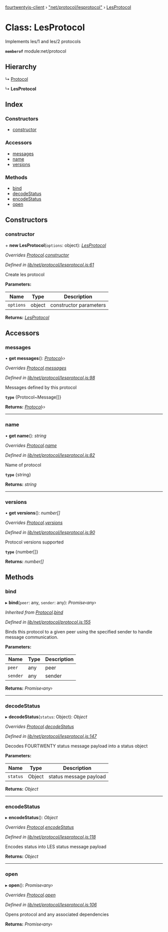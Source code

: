 [fourtwentyjs-client](../README.md) › ["net/protocol/lesprotocol"](../modules/_net_protocol_lesprotocol_.md) › [LesProtocol](_net_protocol_lesprotocol_.lesprotocol.md)

# Class: LesProtocol

Implements les/1 and les/2 protocols

**`memberof`** module:net/protocol

## Hierarchy

  ↳ [Protocol](_net_protocol_protocol_.protocol.md)

  ↳ **LesProtocol**

## Index

### Constructors

* [constructor](_net_protocol_lesprotocol_.lesprotocol.md#constructor)

### Accessors

* [messages](_net_protocol_lesprotocol_.lesprotocol.md#messages)
* [name](_net_protocol_lesprotocol_.lesprotocol.md#name)
* [versions](_net_protocol_lesprotocol_.lesprotocol.md#versions)

### Methods

* [bind](_net_protocol_lesprotocol_.lesprotocol.md#bind)
* [decodeStatus](_net_protocol_lesprotocol_.lesprotocol.md#decodestatus)
* [encodeStatus](_net_protocol_lesprotocol_.lesprotocol.md#encodestatus)
* [open](_net_protocol_lesprotocol_.lesprotocol.md#open)

## Constructors

###  constructor

\+ **new LesProtocol**(`options`: object): *[LesProtocol](_net_protocol_lesprotocol_.lesprotocol.md)*

*Overrides [Protocol](_net_protocol_protocol_.protocol.md).[constructor](_net_protocol_protocol_.protocol.md#constructor)*

*Defined in [lib/net/protocol/lesprotocol.js:61](https://github.com/420integrated/fourtwentyjs-client/blob/master/lib/net/protocol/lesprotocol.js#L61)*

Create les protocol

**Parameters:**

Name | Type | Description |
------ | ------ | ------ |
`options` | object | constructor parameters |

**Returns:** *[LesProtocol](_net_protocol_lesprotocol_.lesprotocol.md)*

## Accessors

###  messages

• **get messages**(): *[Protocol](_net_protocol_protocol_.protocol.md)‹›*

*Overrides [Protocol](_net_protocol_protocol_.protocol.md).[messages](_net_protocol_protocol_.protocol.md#messages)*

*Defined in [lib/net/protocol/lesprotocol.js:98](https://github.com/420integrated/fourtwentyjs-client/blob/master/lib/net/protocol/lesprotocol.js#L98)*

Messages defined by this protocol

**`type`** {Protocol~Message[]}

**Returns:** *[Protocol](_net_protocol_protocol_.protocol.md)‹›*

___

###  name

• **get name**(): *string*

*Overrides [Protocol](_net_protocol_protocol_.protocol.md).[name](_net_protocol_protocol_.protocol.md#name)*

*Defined in [lib/net/protocol/lesprotocol.js:82](https://github.com/420integrated/fourtwentyjs-client/blob/master/lib/net/protocol/lesprotocol.js#L82)*

Name of protocol

**`type`** {string}

**Returns:** *string*

___

###  versions

• **get versions**(): *number[]*

*Overrides [Protocol](_net_protocol_protocol_.protocol.md).[versions](_net_protocol_protocol_.protocol.md#versions)*

*Defined in [lib/net/protocol/lesprotocol.js:90](https://github.com/420integrated/fourtwentyjs-client/blob/master/lib/net/protocol/lesprotocol.js#L90)*

Protocol versions supported

**`type`** {number[]}

**Returns:** *number[]*

## Methods

###  bind

▸ **bind**(`peer`: any, `sender`: any): *Promise‹any›*

*Inherited from [Protocol](_net_protocol_protocol_.protocol.md).[bind](_net_protocol_protocol_.protocol.md#bind)*

*Defined in [lib/net/protocol/protocol.js:155](https://github.com/420integrated/fourtwentyjs-client/blob/master/lib/net/protocol/protocol.js#L155)*

Binds this protocol to a given peer using the specified sender to handle
message communication.

**Parameters:**

Name | Type | Description |
------ | ------ | ------ |
`peer` | any | peer |
`sender` | any | sender |

**Returns:** *Promise‹any›*

___

###  decodeStatus

▸ **decodeStatus**(`status`: Object): *Object*

*Overrides [Protocol](_net_protocol_protocol_.protocol.md).[decodeStatus](_net_protocol_protocol_.protocol.md#decodestatus)*

*Defined in [lib/net/protocol/lesprotocol.js:147](https://github.com/420integrated/fourtwentyjs-client/blob/master/lib/net/protocol/lesprotocol.js#L147)*

Decodes FOURTWENTY status message payload into a status object

**Parameters:**

Name | Type | Description |
------ | ------ | ------ |
`status` | Object | status message payload |

**Returns:** *Object*

___

###  encodeStatus

▸ **encodeStatus**(): *Object*

*Overrides [Protocol](_net_protocol_protocol_.protocol.md).[encodeStatus](_net_protocol_protocol_.protocol.md#encodestatus)*

*Defined in [lib/net/protocol/lesprotocol.js:118](https://github.com/420integrated/fourtwentyjs-client/blob/master/lib/net/protocol/lesprotocol.js#L118)*

Encodes status into LES status message payload

**Returns:** *Object*

___

###  open

▸ **open**(): *Promise‹any›*

*Overrides [Protocol](_net_protocol_protocol_.protocol.md).[open](_net_protocol_protocol_.protocol.md#open)*

*Defined in [lib/net/protocol/lesprotocol.js:106](https://github.com/420integrated/fourtwentyjs-client/blob/master/lib/net/protocol/lesprotocol.js#L106)*

Opens protocol and any associated dependencies

**Returns:** *Promise‹any›*
